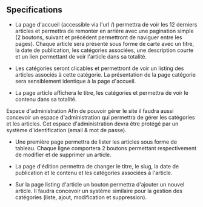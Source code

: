 ## Specifications ##

- La page d'accueil (accessible via l'url /) permettra de voir les 12 derniers articles et permettra de remonter en arrière avec une pagination simple (2 boutons, suivant et précédent permettront de naviguer entre les pages). Chaque article sera présenté sous forme de carte avec un titre, la date de publication, les catégories associées, une description courte et un lien permettant de voir l'article dans sa totalité.

- Les catégories seront clicables et permettront de voir un listing des articles associés à cette catégorie. La présentation de la page catégorie sera sensiblement identique à la page d'accueil.

- La page article affichera le titre, les catégories et permettra de voir le contenu dans sa totalité.

Espace d'administration
Afin de pouvoir gérer le site il faudra aussi concevoir un espace d'administration qui permettra de gérer les catégories et les articles. Cet espace d'administration devra être protégé par un système d'identification (email & mot de passe).

- Une première page permettra de lister les articles sous forme de tableau. Chaque ligne comportera 2 boutons permettant respectivement de modifier et de supprimer un article.

- La page d'édition permettra de changer le titre, le slug, la date de publication et le contenu et les catégories associées à l'article.

- Sur la page listing d'article un bouton permettra d'ajouter un nouvel article.
Il faudra concevoir un système similaire pour la gestion des catégories (liste, ajout, modification et suppression).


